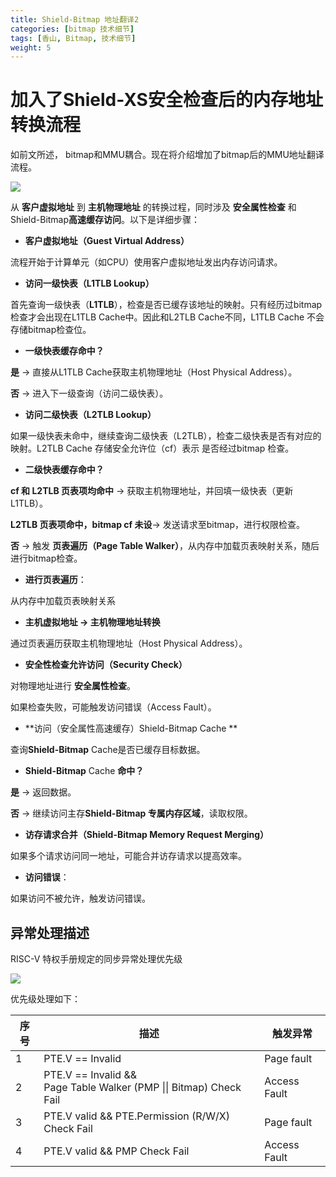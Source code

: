 ```yaml
---
title: Shield-Bitmap 地址翻译2
categories: [bitmap 技术细节]
tags: [香山, Bitmap, 技术细节]
weight: 5
---
```




# 加入了Shield-XS安全检查后的内存地址转换流程

如前文所述， bitmap和MMU耦合。现在将介绍增加了bitmap后的MMU地址翻译流程。

![ ](../../feature03_1.jpeg)



从 **客户虚拟地址** 到 **主机物理地址** 的转换过程，同时涉及 **安全属性检查** 和 Shield-Bitmap**高速缓存访问**。以下是详细步骤：

+ **客户虚拟地址（Guest Virtual Address）**

流程开始于计算单元（如CPU）使用客户虚拟地址发出内存访问请求。

+ **访问一级快表（L1TLB Lookup）**

首先查询一级快表（**L1TLB**），检查是否已缓存该地址的映射。只有经历过bitmap检查才会出现在L1TLB Cache中。因此和L2TLB Cache不同，L1TLB Cache 不会存储bitmap检查位。

+ **一级快表缓存命中？**

**是** → 直接从L1TLB Cache获取主机物理地址（Host Physical Address）。

**否** → 进入下一级查询（访问二级快表）。

+ **访问二级快表（L2TLB Lookup）**

如果一级快表未命中，继续查询二级快表（L2TLB），检查二级快表是否有对应的映射。L2TLB Cache 存储安全允许位（cf）表示 是否经过bitmap 检查。

+ **二级快表缓存命中？**

**cf 和 L2TLB 页表项均命中** → 获取主机物理地址，并回填一级快表（更新L1TLB）。

**L2TLB 页表项命中，bitmap cf 未设**→ 发送请求至bitmap，进行权限检查。

**否** → 触发 **页表遍历（Page Table Walker）**，从内存中加载页表映射关系，随后进行bitmap检查。

+ **进行页表遍历**：

从内存中加载页表映射关系

+ **主机虚拟地址 → 主机物理地址转换**

通过页表遍历获取主机物理地址（Host Physical Address）。

+ **安全性检查允许访问（Security Check）**

对物理地址进行 **安全属性检查**。

如果检查失败，可能触发访问错误（Access Fault）。

+ **访问（安全属性高速缓存）Shield-Bitmap Cache **

查询**Shield-Bitmap** Cache是否已缓存目标数据。

+ **Shield-Bitmap** Cache **命中？**

**是** → 返回数据。

**否** → 继续访问主存**Shield-Bitmap 专属内存区域**，读取权限。



+ **访存请求合并（Shield-Bitmap Memory Request Merging）**

如果多个请求访问同一地址，可能合并访存请求以提高效率。

+ **访问错误**：

如果访问不被允许，触发访问错误。

##  异常处理描述
RISC-V 特权手册规定的同步异常处理优先级

![](../../feature03_2.png)

 

优先级处理如下：

| 序号 | 描述 | 触发异常 |
| --- | --- | --- |
| 1 | PTE.V == Invalid | Page fault |
| 2 | PTE.V == Invalid &&<br/>Page Table Walker (PMP \|\| Bitmap) Check Fail | Access Fault |
| 3 | PTE.V  valid && PTE.Permission (R/W/X) Check Fail | Page fault |
| 4 | PTE.V  valid && PMP Check Fail | Access Fault |


